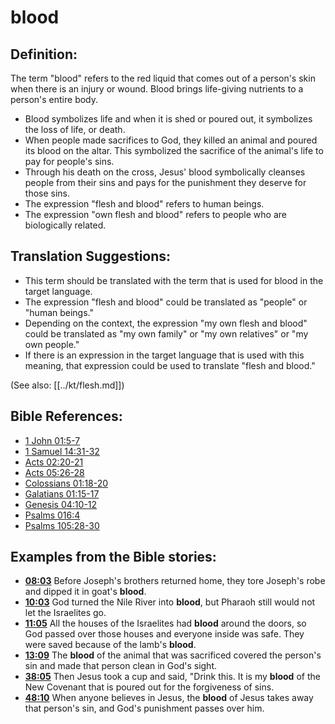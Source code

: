 # blood #

## Definition: ##

The term "blood" refers to the red liquid that comes out of a person's skin when there is an injury or wound. Blood brings life-giving nutrients to a person's entire body.

* Blood symbolizes life and when it is shed or poured out, it symbolizes the loss of life, or death.
* When people made sacrifices to God, they killed an animal and poured its blood on the altar. This symbolized the sacrifice of the animal's life to pay for people's sins.
* Through his death on the cross, Jesus' blood symbolically cleanses people from their sins and pays for the punishment they deserve for those sins.
* The expression "flesh and blood" refers to human beings.
* The expression "own flesh and blood" refers to people who are biologically related.

## Translation Suggestions: ##

* This term should be translated with the term that is used for blood in the target language.
* The expression "flesh and blood" could be translated as "people" or "human beings."
* Depending on the context, the expression "my own flesh and blood" could be translated as "my own family" or "my own relatives" or "my own people."
* If there is an expression in the target language that is used with this meaning, that expression could be used to translate "flesh and blood."

(See also: [[../kt/flesh.md]])

## Bible References: ##

* [1 John 01:5-7](en/tn/1jn/help/01/05)
* [1 Samuel 14:31-32](en/tn/1sa/help/14/31)
* [Acts 02:20-21](en/tn/act/help/02/20)
* [Acts 05:26-28](en/tn/act/help/05/26)
* [Colossians 01:18-20](en/tn/col/help/01/18)
* [Galatians 01:15-17](en/tn/gal/help/01/15)
* [Genesis 04:10-12](en/tn/gen/help/04/10)
* [Psalms 016:4](en/tn/psa/help/16/04)
* [Psalms 105:28-30](en/tn/psa/help/105/28)

## Examples from the Bible stories: ##

* __[08:03](en/tn/obs/help/08/03)__ Before Joseph's brothers returned home, they tore Joseph's robe and dipped it in goat's __blood__.
* __[10:03](en/tn/obs/help/10/03)__ God turned the Nile River into __blood__, but Pharaoh still would not let the Israelites go.
* __[11:05](en/tn/obs/help/11/05)__ All the houses of the Israelites had __blood__  around the doors, so God passed over those houses and everyone inside was safe. They were saved because of the lamb's __blood__.
* __[13:09](en/tn/obs/help/13/09)__ The __blood__  of the animal that was sacrificed covered the person's sin and made that person clean in God's sight.
* __[38:05](en/tn/obs/help/38/05)__ Then Jesus took a cup and said, "Drink this. It is my __blood__  of the New Covenant that is poured out for the forgiveness of sins.
* __[48:10](en/tn/obs/help/48/10)__ When anyone believes in Jesus, the __blood__  of Jesus takes away that person's sin, and God's punishment passes over him.